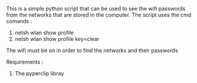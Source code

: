 This is a simple python script that can be used to see the wifi passwords from the networks that are stored in the computer. The script uses the cmd comands :
1) netsh wlan show profile
2) netsh wlan show profile <networs name> key=clear
  
The wifi must be on in order to find the networks and their passwords
  
Requirements :
  1) The pyperclip libray
